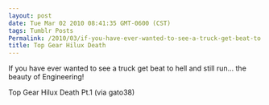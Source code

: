 ```yaml
---
layout: post
date: Tue Mar 02 2010 08:41:35 GMT-0600 (CST)
tags: Tumblr Posts
Permalink: /2010/03/if-you-have-ever-wanted-to-see-a-truck-get-beat-to
title: Top Gear Hilux Death
---
```


If you have ever wanted to see a truck get beat to hell and still run&hellip; the beauty of Engineering!

Top Gear Hilux Death Pt.1 (via gato38)


